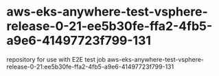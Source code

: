 # aws-eks-anywhere-test-vsphere-release-0-21-ee5b30fe-ffa2-4fb5-a9e6-41497723f799-131
repository for use with E2E test job aws-eks-anywhere-test-vsphere-release-0-21:ee5b30fe-ffa2-4fb5-a9e6-41497723f799-131
